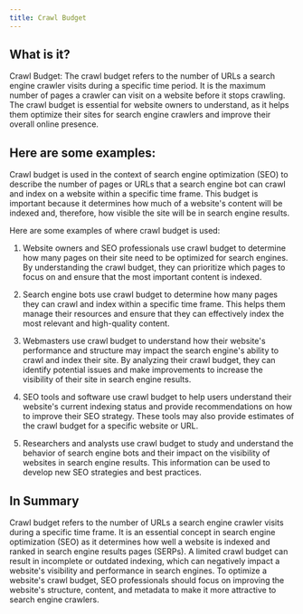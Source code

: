 ```yaml
---
title: Crawl Budget
---
```




## What is it?

Crawl Budget: The crawl budget refers to the number of URLs a search engine crawler visits during a specific time period. It is the maximum number of pages a crawler can visit on a website before it stops crawling. The crawl budget is essential for website owners to understand, as it helps them optimize their sites for search engine crawlers and improve their overall online presence.

## Here are some examples:

Crawl budget is used in the context of search engine optimization (SEO) to describe the number of pages or URLs that a search engine bot can crawl and index on a website within a specific time frame. This budget is important because it determines how much of a website's content will be indexed and, therefore, how visible the site will be in search engine results.

Here are some examples of where crawl budget is used:

1. Website owners and SEO professionals use crawl budget to determine how many pages on their site need to be optimized for search engines. By understanding the crawl budget, they can prioritize which pages to focus on and ensure that the most important content is indexed.

2. Search engine bots use crawl budget to determine how many pages they can crawl and index within a specific time frame. This helps them manage their resources and ensure that they can effectively index the most relevant and high-quality content.

3. Webmasters use crawl budget to understand how their website's performance and structure may impact the search engine's ability to crawl and index their site. By analyzing their crawl budget, they can identify potential issues and make improvements to increase the visibility of their site in search engine results.

4. SEO tools and software use crawl budget to help users understand their website's current indexing status and provide recommendations on how to improve their SEO strategy. These tools may also provide estimates of the crawl budget for a specific website or URL.

5. Researchers and analysts use crawl budget to study and understand the behavior of search engine bots and their impact on the visibility of websites in search engine results. This information can be used to develop new SEO strategies and best practices.

## In Summary

Crawl budget refers to the number of URLs a search engine crawler visits during a specific time frame. It is an essential concept in search engine optimization (SEO) as it determines how well a website is indexed and ranked in search engine results pages (SERPs). A limited crawl budget can result in incomplete or outdated indexing, which can negatively impact a website's visibility and performance in search engines. To optimize a website's crawl budget, SEO professionals should focus on improving the website's structure, content, and metadata to make it more attractive to search engine crawlers.